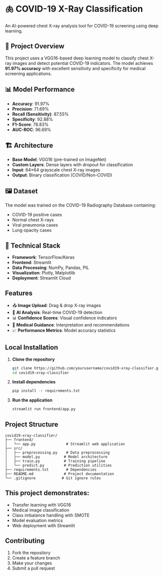 # 🫁 COVID-19 X-Ray Classification

An AI-powered chest X-ray analysis tool for COVID-19 screening using deep learning.

## 🎯 Project Overview

This project uses a VGG16-based deep learning model to classify chest X-ray images and detect potential COVID-19 indicators. The model achieves **91.97% accuracy** with excellent sensitivity and specificity for medical screening applications.

## 📊 Model Performance

- **Accuracy**: 91.97%
- **Precision**: 71.69%
- **Recall (Sensitivity)**: 87.55%
- **Specificity**: 92.88%
- **F1-Score**: 78.83%
- **AUC-ROC**: 96.69%

## 🏗️ Architecture

- **Base Model**: VGG16 (pre-trained on ImageNet)
- **Custom Layers**: Dense layers with dropout for classification
- **Input**: 64×64 grayscale chest X-ray images
- **Output**: Binary classification (COVID/Non-COVID)

## 🖼️ Dataset

The model was trained on the COVID-19 Radiography Database containing:
- COVID-19 positive cases
- Normal chest X-rays
- Viral pneumonia cases
- Lung opacity cases

## 🔧 Technical Stack

- **Framework**: TensorFlow/Keras
- **Frontend**: Streamlit
- **Data Processing**: NumPy, Pandas, PIL
- **Visualization**: Plotly, Matplotlib
- **Deployment**: Streamlit Cloud

## Features

- 📤 **Image Upload**: Drag & drop X-ray images
- 🎯 **AI Analysis**: Real-time COVID-19 detection
- 📊 **Confidence Scores**: Visual confidence indicators
- 🏥 **Medical Guidance**: Interpretation and recommendations
- 📈 **Performance Metrics**: Model accuracy statistics

## Local Installation

1. **Clone the repository**
   ```bash
   git clone https://github.com/yourusername/covid19-xray-classifier.git
   cd covid19-xray-classifier
   ```

2. **Install dependencies**
   ```bash
   pip install -r requirements.txt
   ```

3. **Run the application**
   ```bash
   streamlit run frontend/app.py
   ```

## Project Structure

```
covid19-xray-classifier/
├── frontend/
│   └── app.py              # Streamlit web application
├── src/
│   ├── preprocessing.py    # Data preprocessing
│   ├── model.py           # Model architecture
│   ├── train.py           # Training pipeline
│   └── predict.py         # Prediction utilities
├── requirements.txt        # Dependencies
├── README.md              # Project documentation
└── .gitignore            # Git ignore rules
```


## This project demonstrates:
- Transfer learning with VGG16
- Medical image classification
- Class imbalance handling with SMOTE
- Model evaluation metrics
- Web deployment with Streamlit

## Contributing

1. Fork the repository
2. Create a feature branch
3. Make your changes
4. Submit a pull request


